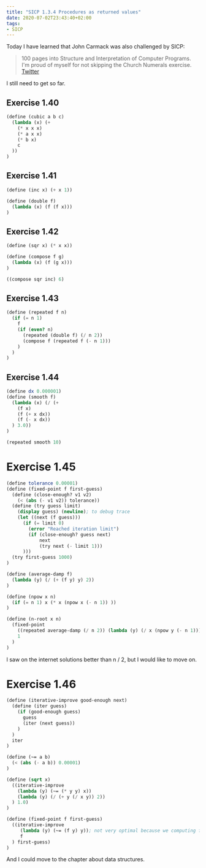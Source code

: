 ```yaml
---
title: "SICP 1.3.4 Procedures as returned values"
date: 2020-07-02T23:43:40+02:00
tags:
- SICP
---
```


Today I have learned that John Carmack was also challenged by SICP:

> 100 pages into Structure and Interpretation of Computer Programs. I'm proud of myself for not skipping the Church Numerals exercise. [Twitter](https://twitter.com/ID_AA_Carmack/status/350028210551013376)

I still need to get so far.

<!--more-->

## Exercise 1.40

```scheme
(define (cubic a b c) 
  (lambda (x) (+
    (* x x x)
    (* a x x)
    (* b x)
    c
  ))
)
```

## Exercise 1.41

```scheme
(define (inc x) (+ x 1))

(define (double f)
  (lambda (x) (f (f x)))
)
```


## Exercise 1.42

```scheme
(define (sqr x) (* x x))

(define (compose f g) 
  (lambda (x) (f (g x)))
)

((compose sqr inc) 6)
```

## Exercise 1.43

```scheme
(define (repeated f n) 
  (if (= n 1)
    f
    (if (even? n)
      (repeated (double f) (/ n 2))
      (compose f (repeated f (- n 1)))
    )
  )
)
```

## Exercise 1.44

```scheme
(define dx 0.000001)
(define (smooth f)
  (lambda (x) (/ (+
    (f x)
    (f (+ x dx))
    (f (- x dx))
  ) 3.0))
)

(repeated smooth 10)
```

# Exercise 1.45
```scheme
(define tolerance 0.00001)
(define (fixed-point f first-guess)
  (define (close-enough? v1 v2)
    (< (abs (- v1 v2)) tolerance))
  (define (try guess limit)
    (display guess) (newline); to debug trace
    (let ((next (f guess)))
      (if (= limit 0)
        (error "Reached iteration limit")
        (if (close-enough? guess next)
            next
            (try next (- limit 1)))
      )))
  (try first-guess 1000)
)

(define (average-damp f) 
  (lambda (y) (/ (+ (f y) y) 2))
)

(define (npow x n)
  (if (= n 1) x (* x (npow x (- n 1)) ))
)

(define (n-root x n) 
  (fixed-point
    ((repeated average-damp (/ n 2)) (lambda (y) (/ x (npow y (- n 1)))))
    1
  )
)
```
I saw on the internet solutions better than n / 2, but I would like to move on.

# Exercise 1.46

```scheme
(define (iterative-improve good-enough next)
  (define (iter guess) 
    (if (good-enough guess)
      guess
      (iter (next guess))
    )
  )
  iter
)

(define (~= a b) 
  (< (abs (- a b)) 0.00001)
)

(define (sqrt x) 
  ((iterative-improve
    (lambda (y) (~= (* y y) x))
    (lambda (y) (/ (+ y (/ x y)) 2))
  ) 1.0)
)

(define (fixed-point f first-guess)
  ((iterative-improve
     (lambda (y) (~= (f y) y)); not very optimal because we computing f twice 
     f
  ) first-guess)
)
```

And I could move to the chapter about data structures.
